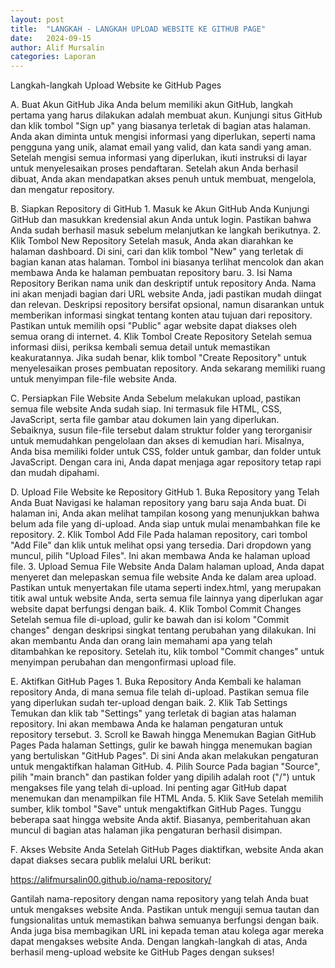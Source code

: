 ```yaml
---
layout: post
title:  "LANGKAH - LANGKAH UPLOAD WEBSITE KE GITHUB PAGE"
date:   2024-09-15
author: Alif Mursalin
categories: Laporan
---
```


Langkah-langkah Upload Website ke GitHub Pages

A. Buat Akun GitHub
Jika Anda belum memiliki akun GitHub, langkah pertama yang harus dilakukan adalah membuat akun. Kunjungi situs GitHub dan klik tombol "Sign up" yang biasanya terletak di bagian atas halaman. Anda akan diminta untuk mengisi informasi yang diperlukan, seperti nama pengguna yang unik, alamat email yang valid, dan kata sandi yang aman. Setelah mengisi semua informasi yang diperlukan, ikuti instruksi di layar untuk menyelesaikan proses pendaftaran. Setelah akun Anda berhasil dibuat, Anda akan mendapatkan akses penuh untuk membuat, mengelola, dan mengatur repository.

B. Siapkan Repository di GitHub
    1. Masuk ke Akun GitHub Anda
       Kunjungi GitHub dan masukkan kredensial akun Anda untuk login. Pastikan bahwa Anda sudah berhasil masuk sebelum melanjutkan ke langkah berikutnya.
    2. Klik Tombol New Repository
       Setelah masuk, Anda akan diarahkan ke halaman dashboard. Di sini, cari dan klik tombol "New" yang terletak di bagian kanan atas halaman. Tombol ini biasanya terlihat mencolok dan akan membawa Anda ke halaman pembuatan repository baru.
    3. Isi Nama Repository
       Berikan nama unik dan deskriptif untuk repository Anda. Nama ini akan menjadi bagian dari URL website Anda, jadi pastikan mudah diingat dan relevan. Deskripsi repository bersifat opsional, namun disarankan untuk memberikan informasi singkat tentang konten atau tujuan dari repository. Pastikan untuk memilih opsi "Public" agar website dapat diakses oleh semua orang di internet.
    4. Klik Tombol Create Repository
       Setelah semua informasi diisi, periksa kembali semua detail untuk memastikan keakuratannya. Jika sudah benar, klik tombol "Create Repository" untuk menyelesaikan proses pembuatan repository. Anda sekarang memiliki ruang untuk menyimpan file-file website Anda.

C. Persiapkan File Website Anda
Sebelum melakukan upload, pastikan semua file website Anda sudah siap. Ini termasuk file HTML, CSS, JavaScript, serta file gambar atau dokumen lain yang diperlukan. Sebaiknya, susun file-file tersebut dalam struktur folder yang terorganisir untuk memudahkan pengelolaan dan akses di kemudian hari. Misalnya, Anda bisa memiliki folder untuk CSS, folder untuk gambar, dan folder untuk JavaScript. Dengan cara ini, Anda dapat menjaga agar repository tetap rapi dan mudah dipahami.

D. Upload File Website ke Repository GitHub
    1. Buka Repository yang Telah Anda Buat
       Navigasi ke halaman repository yang baru saja Anda buat. Di halaman ini, Anda akan melihat tampilan kosong yang menunjukkan bahwa belum ada file yang di-upload. Anda siap untuk mulai menambahkan file ke repository.
    2. Klik Tombol Add File
       Pada halaman repository, cari tombol "Add File" dan klik untuk melihat opsi yang tersedia. Dari dropdown yang muncul, pilih "Upload Files". Ini akan membawa Anda ke halaman upload file.
    3. Upload Semua File Website Anda
       Dalam halaman upload, Anda dapat menyeret dan melepaskan semua file website Anda ke dalam area upload. Pastikan untuk menyertakan file utama seperti index.html, yang merupakan titik awal untuk website Anda, serta semua file lainnya yang diperlukan agar website dapat berfungsi dengan baik.
    4. Klik Tombol Commit Changes
       Setelah semua file di-upload, gulir ke bawah dan isi kolom "Commit changes" dengan deskripsi singkat tentang perubahan yang dilakukan. Ini akan membantu Anda dan orang lain memahami apa yang telah ditambahkan ke repository. Setelah itu, klik tombol "Commit changes" untuk menyimpan perubahan dan mengonfirmasi upload file.

E. Aktifkan GitHub Pages
    1. Buka Repository Anda
       Kembali ke halaman repository Anda, di mana semua file telah di-upload. Pastikan semua file yang diperlukan sudah ter-upload dengan baik.
    2. Klik Tab Settings
       Temukan dan klik tab "Settings" yang terletak di bagian atas halaman repository. Ini akan membawa Anda ke halaman pengaturan untuk repository tersebut.
    3. Scroll ke Bawah hingga Menemukan Bagian GitHub Pages
       Pada halaman Settings, gulir ke bawah hingga menemukan bagian yang bertuliskan "GitHub Pages". Di sini Anda akan melakukan pengaturan untuk mengaktifkan halaman GitHub.
    4. Pilih Source
       Pada bagian "Source", pilih "main branch" dan pastikan folder yang dipilih adalah root ("/") untuk mengakses file yang telah di-upload. Ini penting agar GitHub dapat menemukan dan menampilkan file HTML Anda.
    5. Klik Save
       Setelah memilih sumber, klik tombol "Save" untuk mengaktifkan GitHub Pages. Tunggu beberapa saat hingga website Anda aktif. Biasanya, pemberitahuan akan muncul di bagian atas halaman jika pengaturan berhasil disimpan.

F. Akses Website Anda
Setelah GitHub Pages diaktifkan, website Anda akan dapat diakses secara publik melalui URL berikut:

https://alifmursalin00.github.io/nama-repository/

Gantilah nama-repository dengan nama repository yang telah Anda buat untuk mengakses website Anda. Pastikan untuk menguji semua tautan dan fungsionalitas untuk memastikan bahwa semuanya berfungsi dengan baik. Anda juga bisa membagikan URL ini kepada teman atau kolega agar mereka dapat mengakses website Anda. Dengan langkah-langkah di atas, Anda berhasil meng-upload website ke GitHub Pages dengan sukses!
